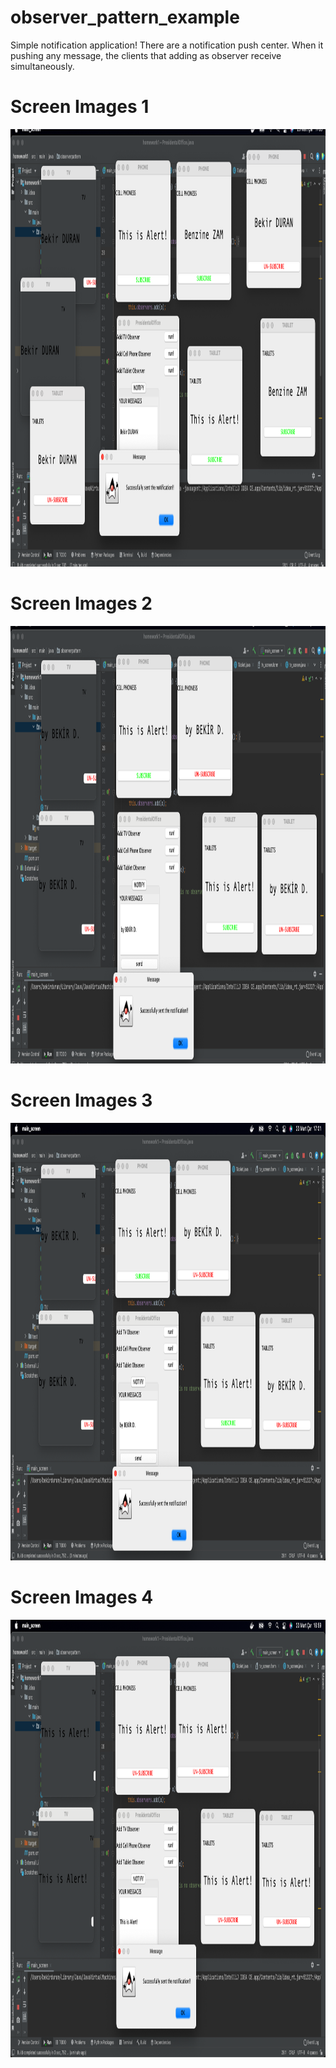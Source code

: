 # observer_pattern_example
Simple notification application!
There are a notification push center. When it pushing any message, the clients that adding as observer receive simultaneously.
 




# Screen Images 1

<img src=src/screenshots/ss1.PNG width="950" height="700" >




# Screen Images 2

<img src=/src/screenshots/ss2.PNG width="950" height="700" >




# Screen Images 3

<img src=/src/screenshots/ss3.PNG width="950" height="700" >




# Screen Images 4

<img src=/src/screenshots/ss4.PNG width="950" height="700" >
